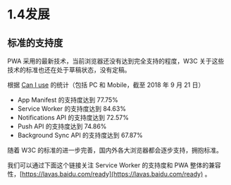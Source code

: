 # 1.4发展

## 标准的支持度

PWA 采用的最新技术，当前浏览器还没有达到完全支持的程度，W3C 关于这些技术的标准也还在处于草稿状态，没有定稿。

根据 [Can I use](http://caniuse.com) 的统计（包括 PC 和 Mobile，截至 2018 年 9 月 21 日）

* App Manifest 的支持度达到 77.75%
* Service Worker 的支持度达到 84.63%
* Notifications API 的支持度达到 72.57%
* Push API 的支持度达到 74.86%
* Background Sync API 的支持度达到 67.87%

随着 W3C 的标准的进一步完善，国内外各大浏览器都会逐步支持，拥抱标准。

我们可以通过下面这个链接关注 Service Worker 的支持度和 PWA 整体的兼容性，[https://lavas.baidu.com/ready](https://lavas.baidu.com/ready) 。